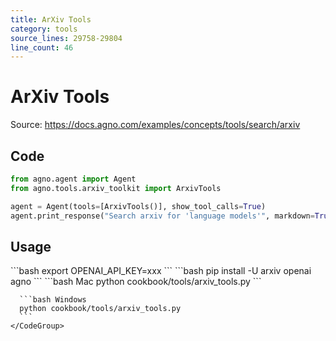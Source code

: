 ```yaml
---
title: ArXiv Tools
category: tools
source_lines: 29758-29804
line_count: 46
---
```


# ArXiv Tools
Source: https://docs.agno.com/examples/concepts/tools/search/arxiv



## Code

```python cookbook/tools/arxiv_tools.py
from agno.agent import Agent
from agno.tools.arxiv_toolkit import ArxivTools

agent = Agent(tools=[ArxivTools()], show_tool_calls=True)
agent.print_response("Search arxiv for 'language models'", markdown=True)
```

## Usage

<Steps>
  <Snippet file="create-venv-step.mdx" />

  <Step title="Set your API key">
    ```bash
    export OPENAI_API_KEY=xxx
    ```
  </Step>

  <Step title="Install libraries">
    ```bash
    pip install -U arxiv openai agno
    ```
  </Step>

  <Step title="Run Agent">
    <CodeGroup>
      ```bash Mac
      python cookbook/tools/arxiv_tools.py
      ```

      ```bash Windows
      python cookbook/tools/arxiv_tools.py
      ```
    </CodeGroup>
  </Step>
</Steps>


